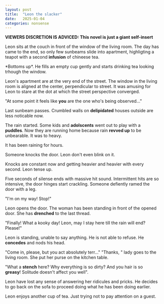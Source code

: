 ```yaml
---
layout: post
title:  "Leon the slacker"
date:   2025-01-04
categories: nonsense
---
```


**VIEWERS DISCRETION IS ADVICED: This novel is just a giant self-insert**


Leon sits at the couch in front of the window of the living room. The day has came to the end, so only few sunbeams slide into apartment, highligting a teapot with a second **infusion** of chineese tea.

\*Bottoms up\*. He fills an empty cup gently and starts drinking tea looking trhough the window. 

Leon's apartment are at the very end of the street. The window in the living room is aligned at the center, perpendicular to street. It was amusing for Leon to stare at the dot at which the street perspective converged. 

"At some point it feels like **you** are the one who's being observed..."

Last sunbeam passes. Crumbled walls on **delipidated** houses outside are less noticable now. 

The rain started. Some kids and **adolscents** went out to play with a **puddles**. Now they are running home because rain **revved up** to be unbearable. It was to heavy.

It has been raining for hours. 

Someone knocks the door. Leon don't even blink on it.

Knocks are constant now and getting heavier and heavier with every second. Leon tense up.

Five seconds of silense ends with massive hit sound. Intermittent hits are so intensive, the door hinges start crackling. Someone defiently ramed the door with a leg.

"I'm on my way! Stop!"

Leon opens the door. The woman has been standing in front of the opened door. She has **drenched** to the last thread.

"Finally! What a kooky day! Leon, may I stay here till the rain will end? Please!"

Leon is standing, unable to say anything. He is not able to refuse. He **concedes** and nods his head.

"Come in, please, but you act absolutely terr..."
"Thanks, " lady goes to the living room. She put her purse on the kitchen table.

"What a **stench** here? Why everything is so dirty? And you hair is so **greasy**! Solitude doesn't affect you well".

Leon have lost any sense of answering her ridicules and pricks. He decides to go back on the sofa to proceed doing what he has been doing earlier. 

Leon enjoys another cup of tea. Just trying not to pay attention on a guest. 
